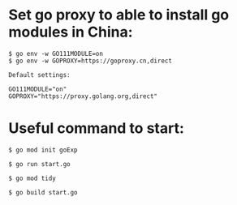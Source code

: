 # Set go proxy to able to install go modules in China:

	$ go env -w GO111MODULE=on
	$ go env -w GOPROXY=https://goproxy.cn,direct
	
	Default settings:
	
	GO111MODULE="on"
    GOPROXY="https://proxy.golang.org,direct"

# Useful command to start:

    $ go mod init goExp

    $ go run start.go

    $ go mod tidy

    $ go build start.go